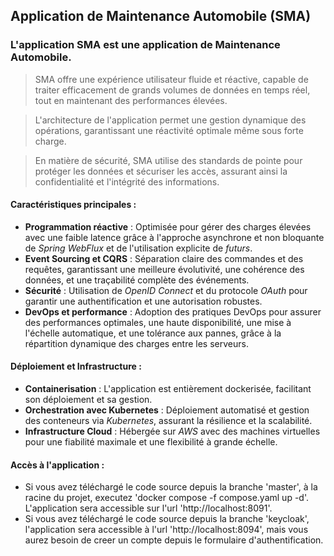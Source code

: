 ## Application de Maintenance Automobile (SMA)

### L'application SMA est une application de Maintenance Automobile.
  
> SMA offre une expérience utilisateur fluide et réactive, capable de traiter efficacement de grands volumes de données en temps réel, tout en maintenant des performances élevées.

> L'architecture de l'application permet une gestion dynamique des opérations, garantissant une réactivité optimale même sous forte charge.

> En matière de sécurité, SMA utilise des standards de pointe pour protéger les données et sécuriser les accès, assurant ainsi la confidentialité et l'intégrité des informations.

#### Caractéristiques principales :
   * __Programmation réactive__ : Optimisée pour gérer des charges élevées avec une faible latence grâce à l'approche asynchrone et non bloquante de _Spring WebFlux_ et de l'utilisation explicite de _futurs_.
   * __Event Sourcing et CQRS__ : Séparation claire des commandes et des requêtes, garantissant une meilleure évolutivité, une cohérence des données, et une traçabilité complète des événements.
   * __Sécurité__ : Utilisation de _OpenID Connect_ et du protocole _OAuth_ pour garantir une authentification et une autorisation robustes.
   * __DevOps et performance__ : Adoption des pratiques DevOps pour assurer des performances optimales, une haute disponibilité, une mise à l'échelle automatique, et une tolérance aux pannes, grâce à la répartition dynamique des charges entre les serveurs.

#### Déploiement et Infrastructure :
   * __Containerisation__ : L'application est entièrement dockerisée, facilitant son déploiement et sa gestion.
   * __Orchestration avec Kubernetes__ : Déploiement automatisé et gestion des conteneurs via _Kubernetes_, assurant la résilience et la scalabilité.
   * __Infrastructure Cloud__ : Hébergée sur _AWS_ avec des machines virtuelles pour une fiabilité maximale et une flexibilité à grande échelle. 

#### Accès à l'application :
   * Si vous avez téléchargé le code source depuis la branche 'master', à la racine du projet, executez 'docker compose -f compose.yaml up -d'. L'application sera accessible sur l'url 'http://localhost:8091'.
   * Si vous avez téléchargé le code source depuis la branche 'keycloak', l'application sera accessible  à l'url 'http://localhost:8094', mais vous aurez besoin de creer un compte depuis le formulaire d'authentification.
